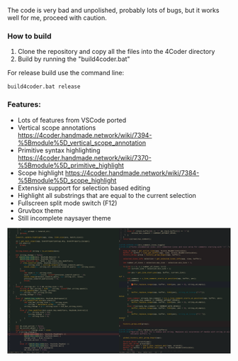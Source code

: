 The code is very bad and unpolished, probably lots of bugs, but it works well for me, proceed with caution.

### How to build

1. Clone the repository and copy all the files into the 4Coder directory
2. Build by running the "build4coder.bat"
   
For release build use the command line:

```
build4coder.bat release
```


### Features: 

* Lots of features from VSCode ported 
* Vertical scope annotations https://4coder.handmade.network/wiki/7394-%5Bmodule%5D_vertical_scope_annotation
* Primitive syntax highlighting https://4coder.handmade.network/wiki/7370-%5Bmodule%5D_primitive_highlight
* Scope highlight https://4coder.handmade.network/wiki/7384-%5Bmodule%5D_scope_highlight
* Extensive support for selection based editing
* Highlight all substrings that are equal to the current selection
* Fullscreen split mode switch (F12)
* Gruvbox theme
* Still incomplete naysayer theme

![4Coder](4coder.png)